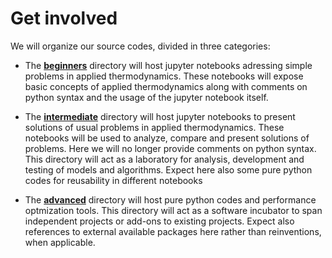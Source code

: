 # Get involved

We will organize our source codes, divided in three categories:

* The **[beginners](https://github.com/iurisegtovich/PyTherm-applied-thermodynamics/tree/master/Get_involved/1_Beginner)** directory will host jupyter notebooks adressing simple problems in applied thermodynamics. These notebooks will expose basic concepts of applied thermodynamics along with comments on python syntax and the usage of the jupyter notebook itself.

* The **[intermediate](https://github.com/iurisegtovich/PyTherm-applied-thermodynamics/tree/master/Get_involved/2_Intermediate)** directory will host jupyter notebooks to present solutions of usual problems in applied thermodynamics. These notebooks will be used to analyze, compare and present solutions of problems. Here we will no longer provide comments on python syntax.
This directory will act as a laboratory for analysis, development and testing of models and algorithms.
Expect here also some pure python codes for reusability in different notebooks

* The **[advanced](https://github.com/iurisegtovich/PyTherm-applied-thermodynamics/tree/master/Get_involved/3_Advanced)** directory will host pure python codes and performance optmization tools. This directory will act as a software incubator to span independent projects or add-ons to existing projects. Expect also references to external available packages here rather than reinventions, when applicable.
